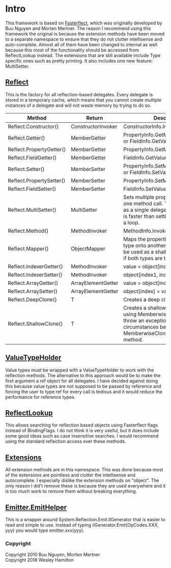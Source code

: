 # Intro

This framework is based on [Fasterflect](https://github.com/buunguyen/fasterflect), which was originally developed by 
Buu Nguyen and Morten Mertner. The reason I recommend using this framework the original is because the extension methods 
have been moved to a separate namespace to ensure that they do not clutter intellisense and auto-complete. Almost all of them
have been changed to internal as well because this most of the functionality should be accessed from ReflectLookup instead. 
The extensions that are still available include Type specific ones such as pretty printing. It also includes one new feature: MultiSetter.

## [Reflect](https://github.com/ffhighwind/fasterflect/blob/master/Fasterflect/Fasterflect/Reflect.cs)

This is the factory for all reflection-based delegates. Every delegate is stored in a temporary cache, which means that you 
cannot create multiple instances of a delegate and will not waste memory by trying to do so.

| Method | Return | Description |
| --- | --- | --- |
| Reflect.Constructor() | ConstructorInvoker | ConstructorInfo.Invoke() |
| Reflect.Getter() | MemberGetter | PropertyInfo.GetMethod().GetValue() or FieldInfo.GetValue() | 
| Reflect.PropertyGetter() | MemberGetter | PropertyInfo.GetMethod().GetValue() |
| Reflect.FieldGetter() | MemberGetter | FieldInfo.GetValue() |
| Reflect.Setter() | MemberSetter | PropertyInfo.SetMethod().SetValue() or FieldInfo.SetValue() |
| Reflect.PropertySetter() | MemberSetter | PropertyInfo.SetMethod().SetValue() |
| Reflect.FieldSetter() | MemberSetter | FieldInfo.SetValue() |
| Reflect.MultiSetter() | MultiSetter | Sets multiple properties/fields with one method call. This is generated as a single delegate which means it is faster than setting each member in a loop. |
| Reflect.Method() | MethodInvoker | MethodInfo.Invoke() |
| Reflect.Mapper() | ObjectMapper | Maps the properties/fields of one type onto another type. This can also be used as a shallow cloning method if both types are the same. |
| Reflect.IndexerGetter() | MethodInvoker | value = object[index1, index2] |
| Reflect.IndexerSetter() | MethodInvoker | object[index1, index2] = value |
| Reflect.ArrayGetter() | ArrayElementGetter | value = object[index] |
| Reflect.ArraySetter() | ArrayElementGetter | object[index] = value |
| Reflect.DeepClone<T>() | T | Creates a deep clone of an object. |
| Reflect.ShallowClone<T>() | T | Creates a shallow clone of an object using MemberwiseClone. This will throw an exception in certain circumstances because MemberwiseClone is a private method. |

## [ValueTypeHolder](https://github.com/ffhighwind/fasterflect/blob/master/Fasterflect/Fasterflect/ValueTypeHolder.cs)

Value types must be wrapped with a ValueTypeHolder to work with the reflection methods. The alternative to this approach would be 
to make the first argument a ref object for all delegates. I have decided against doing this because value types are not supposed 
to be passed by reference and forcing the user to type ref for every call is tedious and it would reduce the performance for reference types.

## [ReflectLookup](https://github.com/ffhighwind/fasterflect/blob/master/Fasterflect/Fasterflect/ReflectLookup.cs)

This allows searching for reflection based objects using Fasterflect flags instead of BindingFlags. I do not think it is very useful, 
but it does include some good ideas such as case insensitive searches. I would recommend using the standard reflection access over these methods.

## [Extensions](https://github.com/ffhighwind/fasterflect/tree/master/Fasterflect/Fasterflect/Extensions)

All extension methods are in this namespace. This was done because most of the extensions are pointless and clutter the intellisense
and autocomplete. I especially dislike the extension methods on "object". The only reason I did't remove these is because they are 
used everywhere and it is too much work to remove them without breaking everything.

## [Emitter.EmitHelper](https://github.com/ffhighwind/fasterflect/blob/master/Fasterflect/Fasterflect/Emitter/EmitHelper.cs)

This is a wrapper around System.Reflection.Emit.IlGenerator that is easier to read and simple to use. Instead of typing
ilGenerator.Emit(OpCodes.XXX, yyy) you would type emitter.xxx(yyy).

### Copyright
Copyright 2010 Buu Nguyen, Morten Mertner \
Copyright 2018 Wesley Hamilton